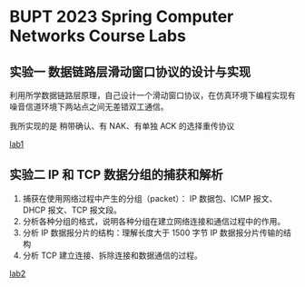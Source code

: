 # BUPT 2023 Spring Computer Networks Course Labs

## 实验一 数据链路层滑动窗口协议的设计与实现

利用所学数据链路层原理，自己设计一个滑动窗口协议，在仿真环境下编程实现有噪音信道环境下两站点之间无差错双工通信。

我所实现的是 稍带确认、有 NAK、有单独 ACK 的选择重传协议

[lab1](https://github.com/dsyislearning/computer-networks-labs/tree/main/lab1-linux)

## 实验二 IP 和 TCP 数据分组的捕获和解析

1. 捕获在使用网络过程中产生的分组（packet）： IP 数据包、ICMP 报文、DHCP 报文、TCP 报文段。
2. 分析各种分组的格式，说明各种分组在建立网络连接和通信过程中的作用。
3. 分析 IP 数据报分片的结构：理解长度大于 1500 字节 IP 数据报分片传输的结构
4. 分析 TCP 建立连接、拆除连接和数据通信的过程。

[lab2](https://github.com/dsyislearning/computer-networks-labs/tree/main/lab2)
